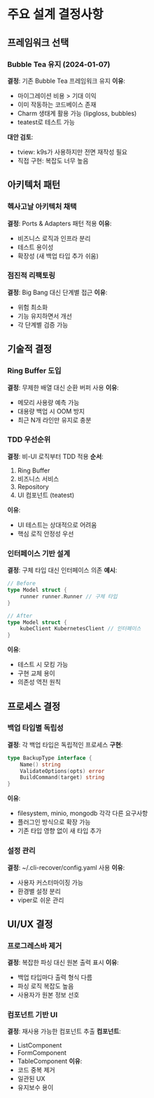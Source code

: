# 주요 설계 결정사항

## 프레임워크 선택

### Bubble Tea 유지 (2024-01-07)
**결정**: 기존 Bubble Tea 프레임워크 유지
**이유**:
- 마이그레이션 비용 > 기대 이익
- 이미 작동하는 코드베이스 존재
- Charm 생태계 활용 가능 (lipgloss, bubbles)
- teatest로 테스트 가능

**대안 검토**:
- tview: k9s가 사용하지만 전면 재작성 필요
- 직접 구현: 복잡도 너무 높음

## 아키텍처 패턴

### 헥사고날 아키텍처 채택
**결정**: Ports & Adapters 패턴 적용
**이유**:
- 비즈니스 로직과 인프라 분리
- 테스트 용이성
- 확장성 (새 백업 타입 추가 쉬움)

### 점진적 리팩토링
**결정**: Big Bang 대신 단계별 접근
**이유**:
- 위험 최소화
- 기능 유지하면서 개선
- 각 단계별 검증 가능

## 기술적 결정

### Ring Buffer 도입
**결정**: 무제한 배열 대신 순환 버퍼 사용
**이유**:
- 메모리 사용량 예측 가능
- 대용량 백업 시 OOM 방지
- 최근 N개 라인만 유지로 충분

### TDD 우선순위
**결정**: 비-UI 로직부터 TDD 적용
**순서**:
1. Ring Buffer
2. 비즈니스 서비스
3. Repository
4. UI 컴포넌트 (teatest)

**이유**:
- UI 테스트는 상대적으로 어려움
- 핵심 로직 안정성 우선

### 인터페이스 기반 설계
**결정**: 구체 타입 대신 인터페이스 의존
**예시**:
```go
// Before
type Model struct {
    runner runner.Runner // 구체 타입
}

// After  
type Model struct {
    kubeClient KubernetesClient // 인터페이스
}
```
**이유**:
- 테스트 시 모킹 가능
- 구현 교체 용이
- 의존성 역전 원칙

## 프로세스 결정

### 백업 타입별 독립성
**결정**: 각 백업 타입은 독립적인 프로세스
**구현**:
```go
type BackupType interface {
    Name() string
    ValidateOptions(opts) error
    BuildCommand(target) string
}
```
**이유**:
- filesystem, minio, mongodb 각각 다른 요구사항
- 플러그인 방식으로 확장 가능
- 기존 타입 영향 없이 새 타입 추가

### 설정 관리
**결정**: ~/.cli-recover/config.yaml 사용
**이유**:
- 사용자 커스터마이징 가능
- 환경별 설정 분리
- viper로 쉬운 관리

## UI/UX 결정

### 프로그레스바 제거
**결정**: 복잡한 파싱 대신 원본 출력 표시
**이유**:
- 백업 타입마다 출력 형식 다름
- 파싱 로직 복잡도 높음
- 사용자가 원본 정보 선호

### 컴포넌트 기반 UI
**결정**: 재사용 가능한 컴포넌트 추출
**컴포넌트**:
- ListComponent
- FormComponent
- TableComponent
**이유**:
- 코드 중복 제거
- 일관된 UX
- 유지보수 용이